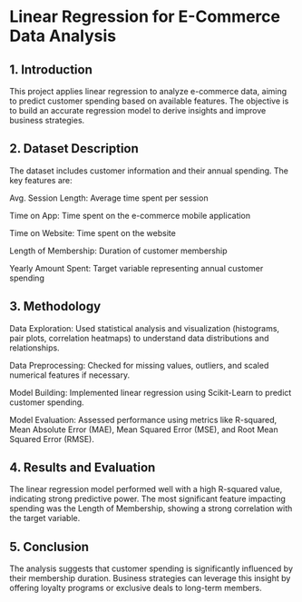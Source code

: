 # Linear Regression for E-Commerce Data Analysis

## 1. Introduction
This project applies linear regression to analyze e-commerce data, aiming to predict customer spending based on available features. The objective is to build an accurate regression model to derive insights and improve business strategies.

## 2. Dataset Description
The dataset includes customer information and their annual spending. The key features are:

Avg. Session Length: Average time spent per session

Time on App: Time spent on the e-commerce mobile application

Time on Website: Time spent on the website

Length of Membership: Duration of customer membership

Yearly Amount Spent: Target variable representing annual customer spending

## 3. Methodology

Data Exploration: Used statistical analysis and visualization (histograms, pair plots, correlation heatmaps) to understand data distributions and relationships.

Data Preprocessing: Checked for missing values, outliers, and scaled numerical features if necessary.

Model Building: Implemented linear regression using Scikit-Learn to predict customer spending.

Model Evaluation: Assessed performance using metrics like R-squared, Mean Absolute Error (MAE), Mean Squared Error (MSE), and Root Mean Squared Error (RMSE).

## 4. Results and Evaluation
The linear regression model performed well with a high R-squared value, indicating strong predictive power. The most significant feature impacting spending was the Length of Membership, showing a strong correlation with the target variable.

## 5. Conclusion
The analysis suggests that customer spending is significantly influenced by their membership duration. Business strategies can leverage this insight by offering loyalty programs or exclusive deals to long-term members.
